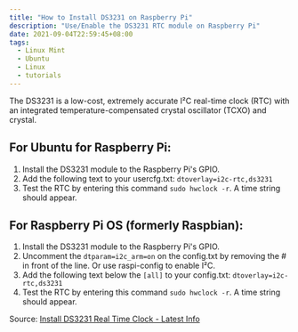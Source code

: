```yaml
---
title: "How to Install DS3231 on Raspberry Pi"
description: "Use/Enable the DS3231 RTC module on Raspberry Pi"
date: 2021-09-04T22:59:45+08:00
tags:
  - Linux Mint
  - Ubuntu
  - Linux
  - tutorials
---
```

The DS3231 is a low-cost, extremely accurate I²C real-time clock (RTC) with an integrated temperature-compensated crystal oscillator (TCXO) and crystal.

## For Ubuntu for Raspberry Pi:

1. Install the DS3231 module to the Raspberry Pi's GPIO.
2. Add the following text to your usercfg.txt: `dtoverlay=i2c-rtc,ds3231`
3. Test the RTC by entering this command `sudo hwclock -r`. A time string should appear.

## For Raspberry Pi OS (formerly Raspbian):

1. Install the DS3231 module to the Raspberry Pi's GPIO.
2. Uncomment the `dtparam=i2c_arm=on` on the config.txt by removing the # in front of the line. Or use raspi-config to enable I²C.
3. Add the following text below the `[all]` to your config.txt: `dtoverlay=i2c-rtc,ds3231`
4. Test the RTC by entering this command `sudo hwclock -r`. A time string should appear.

Source: [Install DS3231 Real Time Clock - Latest Info](https://www.raspberrypi.org/forums/viewtopic.php?t=161133)